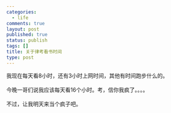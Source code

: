 ```yaml
--- 
categories: 
  - life
comments: true
layout: post
published: true
status: publish
tags: []
title: 关于律考看书时间
type: post
---
```

<div id="msgcns!3725CC0EE38B1F6!1230" class="bvMsg">我现在每天看8小时，还有3小时上网时间，其他有时间跑步什么的。<br><br>今晚一哥们说我应该每天看16个小时。考，信你我疯了。。。。<br><br>不过，让我明天来当个疯子吧。<br>
</div>
